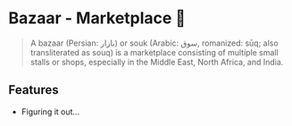 # Bazaar - Marketplace 🛒

> A bazaar (Persian: بازار) or souk (Arabic: سوق, romanized: sūq; also transliterated as souq)
> is a marketplace consisting of multiple small stalls or shops, especially in the Middle East,
> North Africa, and India.

## Features
- Figuring it out...